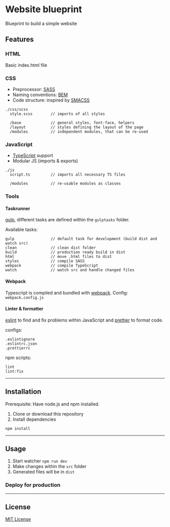 # Website blueprint
Blueprint to build a simple website

## Features

### HTML

Basic index.html file

### CSS

- Preprocessor: [SASS](https://sass-lang.com/)
- Naming conventions: [BEM](http://getbem.com/)
- Code structure: inspired by [SMACSS](http://smacss.com/) 

```
./css/scss
  style.scss        // imports of all styles

  /base             // general styles, font-face, helpers
  /layout           // styles defining the layout of the page
  /modules          // independent modules, that can be re-used
```

### JavaScript

- [TypeScript](https://www.typescriptlang.org/) support
- Modular JS (imports & exports)

```
./js
  script.ts         // imports all necessary TS files

  /modules          // re-usable modules as classes
```

### Tools


#### Taskrunner

[gulp](https://gulpjs.com/), different tasks are defined within the ```gulptasks``` folder.

Available tasks:
```
gulp                // default task for development (build dist and watch src)
clean               // clean dist folder
build               // production ready build in dist
html                // move .html files to dist
styles              // compile SASS
webpack             // compile TypeScript
watch               // watch src and handle changed files
```

#### Webpack

Typescript is compiled and bundled with [webpack](https://webpack.js.org/). Config: ```webpack.config.js```

#### Linter & formatter

[eslint](https://eslint.org/) to find and fix problems within JavaScript and [prettier](https://prettier.io/) to format code.

configs:
```
.eslintignore
.eslintrc.json
.prettierrc
```

npm scripts:
```
lint
lint:fix
```

---------

## Installation

Prerequisite: Have node.js and npm installed.

1. Clone or download this repository
2. Install dependencies

```
npm install
```

---------

## Usage

1. Start watcher ```npm run dev```
2. Make changes within the ```src``` folder
3. Generated files will be in ```dist```

### Deploy for production

---------

## License
[MIT License](./LICENSE)